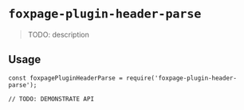 # `foxpage-plugin-header-parse`

> TODO: description

## Usage

```
const foxpagePluginHeaderParse = require('foxpage-plugin-header-parse');

// TODO: DEMONSTRATE API
```

